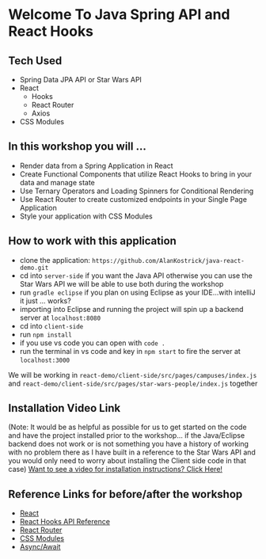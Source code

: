 # Welcome To Java Spring API and React Hooks

## Tech Used
- Spring Data JPA API or Star Wars API 
- React
    - Hooks
    - React Router
    - Axios
- CSS Modules

## In this workshop you will ...
- Render data from a Spring Application in React
- Create Functional Components that utilize React Hooks to bring in your data and manage state
- Use Ternary Operators and Loading Spinners for Conditional Rendering 
- Use React Router to create customized endpoints in your Single Page Application
- Style your application with CSS Modules 

## How to work with this application 
- clone the application: `https://github.com/AlanKostrick/java-react-demo.git`
- cd into `server-side` if you want the Java API otherwise you can use the Star Wars API we will be able to use both during the workshop
- run `gradle eclipse` if you plan on using Eclipse as your IDE...with intelliJ it just ... works?
- importing into Eclipse and running the project will spin up a backend server at `localhost:8080`
- cd into `client-side`
- run `npm install`
- if you use vs code you can open with `code .` 
- run the terminal in vs code and key in `npm start` to fire the server at `localhost:3000`

We will be working in `react-demo/client-side/src/pages/campuses/index.js` and `react-demo/client-side/src/pages/star-wars-people/index.js` together

## Installation Video Link
(Note: It would be as helpful as possible for us to get started on the code and have the project installed prior to the workshop... if the Java/Eclipse backend does not work or is not something you have a history of working with no problem there as I have built in a reference to the Star Wars API and you would only need to worry about installing the Client side code in that case)
[Want to see a video for installation instructions? Click Here!](https://youtu.be/CiGSn-BsFGY)

## Reference Links for before/after the workshop
- [React](https://reactjs.org/)
- [React Hooks API Reference](https://reactjs.org/docs/hooks-reference.html)
- [React Router](https://reacttraining.com/react-router/web/guides/quick-start)
- [CSS Modules](https://programmingwithmosh.com/react/css-modules-react/)
- [Async/Await](https://javascript.info/async-await)
